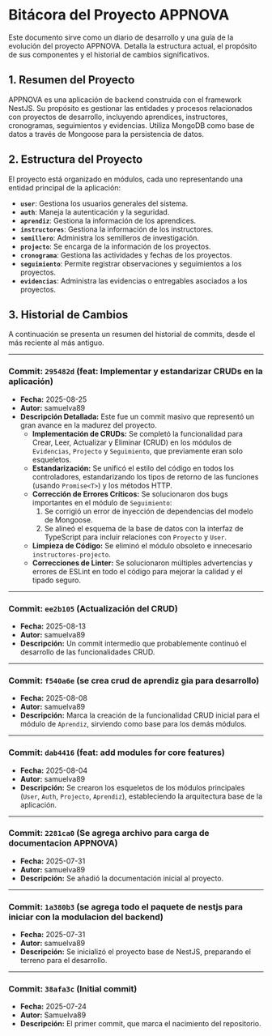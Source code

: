 # Bitácora del Proyecto APPNOVA

Este documento sirve como un diario de desarrollo y una guía de la evolución del proyecto APPNOVA. Detalla la estructura actual, el propósito de sus componentes y el historial de cambios significativos.

## 1. Resumen del Proyecto

APPNOVA es una aplicación de backend construida con el framework NestJS. Su propósito es gestionar las entidades y procesos relacionados con proyectos de desarrollo, incluyendo aprendices, instructores, cronogramas, seguimientos y evidencias. Utiliza MongoDB como base de datos a través de Mongoose para la persistencia de datos.

## 2. Estructura del Proyecto

El proyecto está organizado en módulos, cada uno representando una entidad principal de la aplicación:

- **`user`**: Gestiona los usuarios generales del sistema.
- **`auth`**: Maneja la autenticación y la seguridad.
- **`aprendiz`**: Gestiona la información de los aprendices.
- **`instructores`**: Gestiona la información de los instructores.
- **`semillero`**: Administra los semilleros de investigación.
- **`projecto`**: Se encarga de la información de los proyectos.
- **`cronograma`**: Gestiona las actividades y fechas de los proyectos.
- **`seguimiento`**: Permite registrar observaciones y seguimientos a los proyectos.
- **`evidencias`**: Administra las evidencias o entregables asociados a los proyectos.

## 3. Historial de Cambios

A continuación se presenta un resumen del historial de commits, desde el más reciente al más antiguo.

---

### **Commit: `295482d` (feat: Implementar y estandarizar CRUDs en la aplicación)**
- **Fecha:** 2025-08-25
- **Autor:** samuelva89
- **Descripción Detallada:** Este fue un commit masivo que representó un gran avance en la madurez del proyecto.
    - **Implementación de CRUDs:** Se completó la funcionalidad para Crear, Leer, Actualizar y Eliminar (CRUD) en los módulos de `Evidencias`, `Projecto` y `Seguimiento`, que previamente eran solo esqueletos.
    - **Estandarización:** Se unificó el estilo del código en todos los controladores, estandarizando los tipos de retorno de las funciones (usando `Promise<T>`) y los métodos HTTP.
    - **Corrección de Errores Críticos:** Se solucionaron dos bugs importantes en el módulo de `Seguimiento`:
        1. Se corrigió un error de inyección de dependencias del modelo de Mongoose.
        2. Se alineó el esquema de la base de datos con la interfaz de TypeScript para incluir relaciones con `Proyecto` y `User`.
    - **Limpieza de Código:** Se eliminó el módulo obsoleto e innecesario `instructores-projecto`.
    - **Correcciones de Linter:** Se solucionaron múltiples advertencias y errores de ESLint en todo el código para mejorar la calidad y el tipado seguro.

---

### **Commit: `ee2b105` (Actualización del CRUD)**
- **Fecha:** 2025-08-13
- **Autor:** samuelva89
- **Descripción:** Un commit intermedio que probablemente continuó el desarrollo de las funcionalidades CRUD.

---

### **Commit: `f540a6e` (se crea crud de aprendiz gia para desarrollo)**
- **Fecha:** 2025-08-08
- **Autor:** samuelva89
- **Descripción:** Marca la creación de la funcionalidad CRUD inicial para el módulo de `Aprendiz`, sirviendo como base para los demás módulos.

---

### **Commit: `dab4416` (feat: add modules for core features)**
- **Fecha:** 2025-08-04
- **Autor:** samuelva89
- **Descripción:** Se crearon los esqueletos de los módulos principales (`User`, `Auth`, `Projecto`, `Aprendiz`), estableciendo la arquitectura base de la aplicación.

---

### **Commit: `2281ca0` (Se agrega archivo para carga de documentacion APPNOVA)**
- **Fecha:** 2025-07-31
- **Autor:** samuelva89
- **Descripción:** Se añadió la documentación inicial al proyecto.

---

### **Commit: `1a380b3` (se agrega todo el paquete de nestjs para iniciar con la modulacion del backend)**
- **Fecha:** 2025-07-31
- **Autor:** samuelva89
- **Descripción:** Se inicializó el proyecto base de NestJS, preparando el terreno para el desarrollo.

---

### **Commit: `38afa3c` (Initial commit)**
- **Fecha:** 2025-07-24
- **Autor:** Samuelva89
- **Descripción:** El primer commit, que marca el nacimiento del repositorio.
